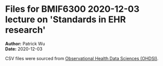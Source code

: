 # Files for BMIF6300 2020-12-03 lecture on 'Standards in EHR research'  

**Author:** Patrick Wu  
**Date:** 2020-12-03    

CSV files were sourced from [Observational Health Data Sciences (OHDSI)](https://ohdsi.org/).   
